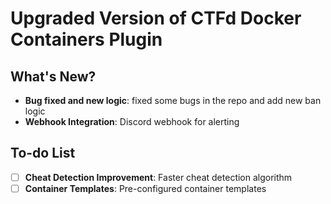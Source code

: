 # Upgraded Version of CTFd Docker Containers Plugin

## What's New?
- **Bug fixed and new logic**: fixed some bugs in the repo and add new ban logic
- **Webhook Integration**: Discord webhook for alerting


## To-do List
- [ ] **Cheat Detection Improvement**: Faster cheat detection algorithm
- [ ] **Container Templates**: Pre-configured container templates